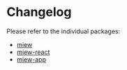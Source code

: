# Changelog

Please refer to the individual packages:

- [miew](packages/miew/CHANGELOG.md)
- [miew-react](packages/miew-react/CHANGELOG.md)
- [miew-app](packages/miew-app/CHANGELOG.md)
